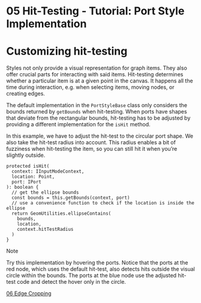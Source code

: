 <!--
 //////////////////////////////////////////////////////////////////////////////
 // @license
 // This file is part of yFiles for HTML 2.6.0.4.
 // Use is subject to license terms.
 //
 // Copyright (c) 2000-2024 by yWorks GmbH, Vor dem Kreuzberg 28,
 // 72070 Tuebingen, Germany. All rights reserved.
 //
 //////////////////////////////////////////////////////////////////////////////
-->
# 05 Hit-Testing - Tutorial: Port Style Implementation

# Customizing hit-testing

Styles not only provide a visual representation for graph items. They also offer crucial parts for interacting with said items. Hit-testing determines whether a particular item is at a given point in the canvas. It happens all the time during interaction, e.g. when selecting items, moving nodes, or creating edges.

The default implementation in the `PortStyleBase` class only considers the bounds returned by `getBounds` when hit-testing. When ports have shapes that deviate from the rectangular bounds, hit-testing has to be adjusted by providing a different implementation for the `isHit` method.

In this example, we have to adjust the hit-test to the circular port shape. We also take the hit-test radius into account. This radius enables a bit of fuzziness when hit-testing the item, so you can still hit it when you’re slightly outside.

```
protected isHit(
  context: IInputModeContext,
  location: Point,
  port: IPort
): boolean {
  // get the ellipse bounds
  const bounds = this.getBounds(context, port)
  // use a convenience function to check if the location is inside the ellipse
  return GeomUtilities.ellipseContains(
    bounds,
    location,
    context.hitTestRadius
  )
}
```

Note

Try this implementation by hovering the ports. Notice that the ports at the red node, which uses the default hit-test, also detects hits outside the visual circle within the bounds. The ports at the blue node use the adjusted hit-test code and detect the hover only in the circle.

[06 Edge Cropping](../../tutorial-style-implementation-port/06-edge-cropping/)
